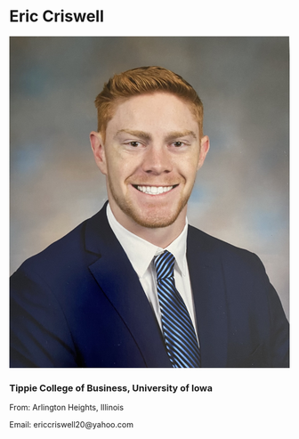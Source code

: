 # Eric Criswell 
![alt_text](https://github.com/ecriswell40/ecriswell40/blob/main/FullSizeRender%202.JPG)
### <p> Tippie College of Business, University of Iowa </p>
<p> From: Arlington Heights, Illinois </p>
<p> Email: ericcriswell20@yahoo.com </p>


<!--
**ecriswell40/ecriswell40** is a ✨ _special_ ✨ repository because its `README.md` (this file) appears on your GitHub profile.

Here are some ideas to get you started:

- 🔭 I’m currently working on ...
- 🌱 I’m currently learning ...
- 👯 I’m looking to collaborate on ...
- 🤔 I’m looking for help with ...
- 💬 Ask me about ...
- 📫 How to reach me: ...
- 😄 Pronouns: ...
- ⚡ Fun fact: ...
-->
